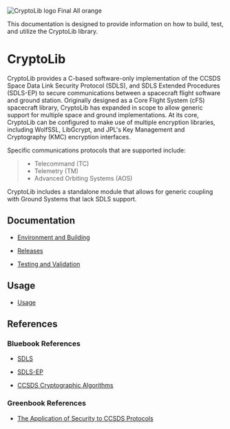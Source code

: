 ![CryptoLib logo Final All orange](https://github.com/user-attachments/assets/acb15175-9ba5-44a5-ae86-c9615400fcb7)

This documentation is designed to provide information on how to build, test, and utilize the CryptoLib library.

# CryptoLib
CryptoLib provides a C-based software-only implementation of the CCSDS Space Data Link Security Protocol (SDLS), and SDLS Extended Procedures (SDLS-EP) to secure communications between a spacecraft flight software and ground station. Originally designed as a Core Flight System (cFS) spacecraft library, CryptoLib has expanded in scope to allow generic support for multiple space and ground implementations.  At its core, CryptoLib can be configured to make use of multiple encryption libraries, including WolfSSL, LibGcrypt, and JPL's Key Management and Cryptography (KMC) encryption interfaces. 

Specific communications protocols that are supported include:
> * Telecommand (TC)
> * Telemetry (TM)
> * Advanced Orbiting Systems (AOS)

CryptoLib includes a standalone module that allows for generic coupling with Ground Systems that lack SDLS support.

## Documentation

* [Environment and Building](Environment_Building.md)

* [Releases](Releases.md)

* [Testing and Validation](Testing_Validation.md)

## Usage

* [Usage](Usage.md)

## References
### Bluebook References

* [SDLS](https://public.ccsds.org/Pubs/355x0b1.pdf)

* [SDLS-EP](https://public.ccsds.org/Pubs/355x1b1.pdf)

* [CCSDS Cryptographic Algorithms](https://public.ccsds.org/Pubs/352x0b2.pdf)

### Greenbook References

* [The Application of Security to CCSDS Protocols](https://public.ccsds.org/Pubs/350x0g3.pdf)

